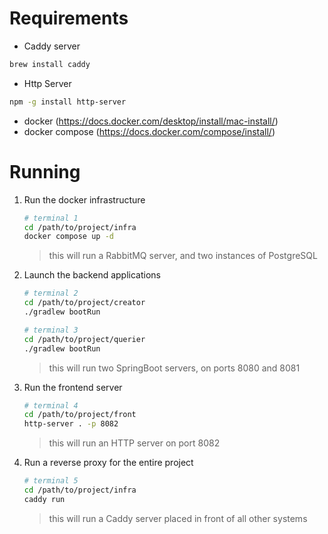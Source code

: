 # Requirements

- Caddy server

```bash
brew install caddy
```

- Http Server

```bash
npm -g install http-server
```

- docker (https://docs.docker.com/desktop/install/mac-install/)
- docker compose (https://docs.docker.com/compose/install/)


# Running

1. Run the docker infrastructure

    ```bash
    # terminal 1
    cd /path/to/project/infra
    docker compose up -d
    ```

    > this will run a RabbitMQ server, and two instances of PostgreSQL

2. Launch the backend applications

    ```bash
    # terminal 2
    cd /path/to/project/creator
    ./gradlew bootRun

    # terminal 3
    cd /path/to/project/querier
    ./gradlew bootRun
    ```

    > this will run two SpringBoot servers, on ports 8080 and 8081

3. Run the frontend server

    ```bash
    # terminal 4
    cd /path/to/project/front
    http-server . -p 8082
    ```

    > this will run an HTTP server on port 8082

4. Run a reverse proxy for the entire project

    ```bash
    # terminal 5
    cd /path/to/project/infra
    caddy run
    ```

    > this will run a Caddy server placed in front of all other systems